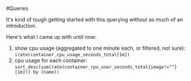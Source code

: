 #Queries

It's kind of tough getting started with this querying without as much of an introduction.

Here's what I came up with until now:

 1. show cpu usage (aggregated to one minute each, or filtered, not sure): `irate(container_cpu_usage_seconds_total[1m])`
 1. cpu usage for each container: `sort_desc(sum(rate(container_cpu_user_seconds_total{image!=""}[1m])) by (name))`
